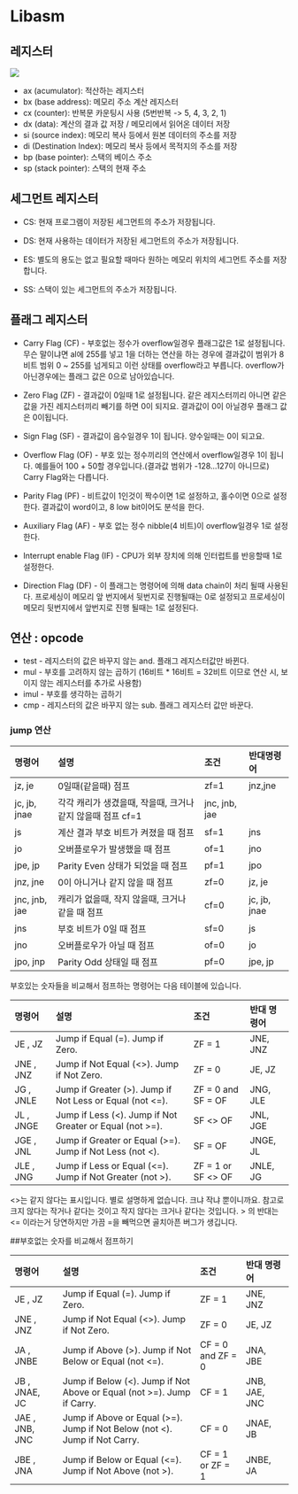 # Libasm

## 레지스터
![](https://github.com/gurugio/book_assembly_8086_ko/raw/master/assets/cpu.gif)
- ax (acumulator): 적산하는 레지스터
- bx (base address):  메모리 주소 계산 레지스터
- cx (counter): 반복문 카운팅시 사용 (5번반복 -> 5, 4, 3, 2, 1)
- dx (data): 계산의 결과 값 저장 / 메모리에서 읽어온 데이터 저장
- si (source index): 메모리 복사 등에서 원본 데이터의 주소를 저장
- di (Destination Index): 메모리 복사 등에서 목적지의 주소를 저장
- bp (base pointer): 스택의 베이스 주소
- sp (stack pointer): 스택의 현재 주소

## 세그먼트 레지스터
- CS: 현재 프로그램이 저장된 세그먼트의 주소가 저장됩니다.

- DS: 현재 사용하는 데이터가 저장된 세그먼트의 주소가 저장됩니다.

- ES: 별도의 용도는 없고 필요할 때마다 원하는 메모리 위치의 세그먼트 주소를 저장합니다.

- SS: 스택이 있는 세그먼트의 주소가 저장됩니다.

## 플래그 레지스터
- Carry Flag (CF) - 부호없는 정수가 overflow일경우 플래그값은 1로 설정됩니다. 무슨 말이냐면 al에 255를 넣고 1을 더하는 연산을 하는 경우에 결과값이 범위가 8비트 범위 0 ~ 255를 넘게되고 이런 상태를 overflow라고 부릅니다. overflow가 아닌경우에는 플래그 값은 0으로 남아있습니다.

- Zero Flag (ZF) - 결과값이 0일때 1로 설정됩니다. 같은 레지스터끼리 아니면 같은 값을 가진 레지스터끼리 빼기를 하면 0이 되지요. 결과값이 0이 아닐경우 플래그 값은 0이됩니다.

- Sign Flag (SF) - 결과값이 음수일경우 1이 됩니다. 양수일때는 0이 되고요.

- Overflow Flag (OF) - 부호 있는 정수끼리의 연산에서 overflow일경우 1이 됩니다. 예를들어 100 + 50할 경우입니다.(결과값 범위가 -128...127이 아니므로) Carry Flag와는 다릅니다.

- Parity Flag (PF) - 비트값이 1인것이 짝수이면 1로 설정하고, 홀수이면 0으로 설정한다. 결과값이 word이고, 8 low bit이어도 분석을 한다.

- Auxiliary Flag (AF) - 부호 없는 정수 nibble(4 비트)이 overflow일경우 1로 설정한다.

- Interrupt enable Flag (IF) - CPU가 외부 장치에 의해 인터럽트를 반응할때 1로 설정한다.

- Direction Flag (DF) - 이 플래그는 명령어에 의해 data chain이 처리 될때 사용된다. 프로세싱이 메모리 앞 번지에서 뒷번지로 진행될때는 0로 설정되고 프로세싱이 메모리 뒷번지에서 앞번지로 진행 될때는 1로 설정된다.

## 연산 : opcode
- test -  레지스터의 값은 바꾸지 않는 and. 플래그 레지스터값만 바뀐다.
- mul - 부호를 고려하지 않는 곱하기 (16비트 * 16비트 = 32비트 이므로 연산 시, 보이지 않는 레지스터를 추가로 사용함)
- imul - 부호를 생각하는 곱하기
- cmp - 레지스터의 값은 바꾸지 않는 sub. 플래그 레지스터 값만 바꾼다.
### jump 연산

| 명령어 | 설명 | 조건 | 반대명령어 |
| :--- | :--- | :--- | :--- |
|jz, je|	0일때(같을때) 점프	|zf=1|	jnz,jne
|jc, jb, jnae|      각각 캐리가 생겼을때, 작을때, 크거나 같지 않을때 점프    cf=1   | jnc, jnb, jae  |
|js           |   계산 결과 부호 비트가 켜졌을 때 점프  |  sf=1 |   jns  |
|jo |   오버플로우가 발생했을 때 점프   | of=1   | jno | 
|jpe, jp|    Parity Even 상태가 되었을 때 점프  |  pf=1  |  jpo  |
|jnz, jne|    0이 아니거나 같지 않을 때 점프  |  zf=0  |  jz, je | 
|jnc, jnb, jae|    캐리가 없을때, 작지 않을때, 크거나 같을 때 점프  |  cf=0 |   jc, jb, jnae  |
|jns|    부호 비트가 0일 때 점프  |  sf=0  |  js | 
|jno|    오버플로우가 아닐 때 점프  |  of=0  |  jo  |
|jpo, jnp|    Parity Odd 상태일 때 점프 |   pf=0  |  jpe, jp  |

부호있는 숫자들을 비교해서 점프하는 명령어는 다음 테이블에 있습니다.

|명령어  |  설명   | 조건  |  반대 명령어  |
| :--- | :---   | :---  | :--- |
|JE , JZ |   Jump if Equal \(=\). Jump if Zero.  |  ZF = 1   | JNE, JNZ  |
|JNE , JNZ |   Jump if Not Equal \(&lt;&gt;\). Jump if Not Zero.  |  ZF = 0  |  JE, JZ  |
|JG , JNLE |   Jump if Greater \(&gt;\). Jump if Not Less or Equal \(not &lt;=\).   | ZF = 0 and SF = OF  |  JNG, JLE  |
|JL , JNGE |   Jump if Less \(&lt;\). Jump if Not Greater or Equal \(not &gt;=\).  |  SF &lt;&gt; OF  |  JNL, JGE  |
|JGE , JNL |   Jump if Greater or Equal \(&gt;=\). Jump if Not Less \(not &lt;\).  |  SF = OF   | JNGE, JL  |
|JLE , JNG |   Jump if Less or Equal \(&lt;=\). Jump if Not Greater \(not &gt;\).  |  ZF = 1 or SF &lt;&gt; OF   | JNLE, JG|

&lt;&gt;는 같지 않다는 표시입니다. 별로 설명하게 없습니다. 크냐 작냐 뿐이니까요. 참고로 크지 않다는 작거나 같다는 것이고 작지 않다는 크거나 같다는 것입니다. &gt; 의 반대는 &lt;= 이라는거 당연하지만 가끔 =을 빼먹으면 골치아픈 버그가 생깁니다.

##부호없는 숫자를 비교해서 점프하기

|명령어  |  설명   | 조건  |  반대 명령어  |
| :--- | :---   | :---  | :--- |
|JE , JZ    |Jump if Equal \(=\). Jump if Zero.  |  ZF = 1  |  JNE, JNZ  |
|JNE , JNZ   | Jump if Not Equal \(&lt;&gt;\). Jump if Not Zero.  |  ZF = 0  |  JE, JZ  |
|JA , JNBE  |  Jump if Above \(&gt;\). Jump if Not Below or Equal \(not &lt;=\).  |  CF = 0 and ZF = 0  |  JNA, JBE | 
|JB , JNAE, JC  |  Jump if Below \(&lt;\). Jump if Not Above or Equal \(not &gt;=\). Jump if Carry.   | CF = 1  |  JNB, JAE, JNC  |
|JAE , JNB, JNC  |  Jump if Above or Equal \(&gt;=\). Jump if Not Below \(not &lt;\). Jump if Not Carry.   | CF = 0  |  JNAE, JB  |
|JBE , JNA  |  Jump if Below or Equal \(&lt;=\). Jump if Not Above \(not &gt;\).  |  CF = 1 or ZF = 1  |  JNBE, JA|
